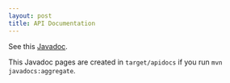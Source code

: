 ```yaml
---
layout: post
title: API Documentation
---
```


See this [Javadoc](./apidocs).

This Javadoc pages are created in `target/apidocs` if you run `mvn javadocs:aggregate`.
